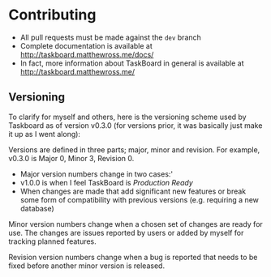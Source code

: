 # Contributing

 * All pull requests must be made against the `dev` branch
 * Complete documentation is available at http://taskboard.matthewross.me/docs/
 * In fact, more information about TaskBoard in general is available at http://taskboard.matthewross.me/

 ## Versioning

To clarify for myself and others, here is the versioning scheme used by Taskboard as of version v0.3.0 (for versions prior, it was basically just make it up as I went along):

Versions are defined in three parts; major, minor and revision. For example, v0.3.0 is Major 0, Minor 3, Revision 0.

 * Major version numbers change in two cases:'
 * v1.0.0 is when I feel TaskBoard is *Production Ready*
 * When changes are made that add significant new features or break some form of compatibility with previous versions (e.g. requiring a new database)

Minor version numbers change when a chosen set of changes are ready for use. The changes are issues reported by users or added by myself for tracking planned features.

Revision version numbers change when a bug is reported that needs to be fixed before another minor version is released.
